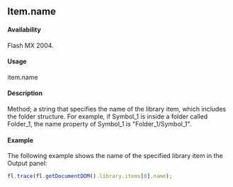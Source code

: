 ## Item.name

#### Availability

Flash MX 2004.

#### Usage

item.name

#### Description

Method; a string that specifies the name of the library item, which includes the folder structure. For example, if Symbol\_1 is inside a folder called Folder\_1, the name property of Symbol\_1 is "Folder\_1/Symbol\_1".

#### Example

The following example shows the name of the specified library item in the Output panel:

```javascript
fl.trace(fl.getDocumentDOM().library.items[0].name);
```